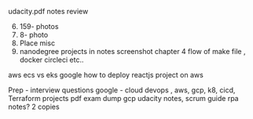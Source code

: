 udacity.pdf notes review


6. 159- photos
7. 8- photo
9. Place misc
10.   nanodegree projects in notes screenshot
    chapter 4 flow of make file , docker circleci etc..


aws ecs vs eks
   google how to deploy reactjs project on aws

Prep - 
interview questions google - cloud devops , aws, gcp, k8, cicd, Terraform
projects 
pdf exam dump gcp 
udacity notes,
scrum guide
rpa notes? 2 copies

